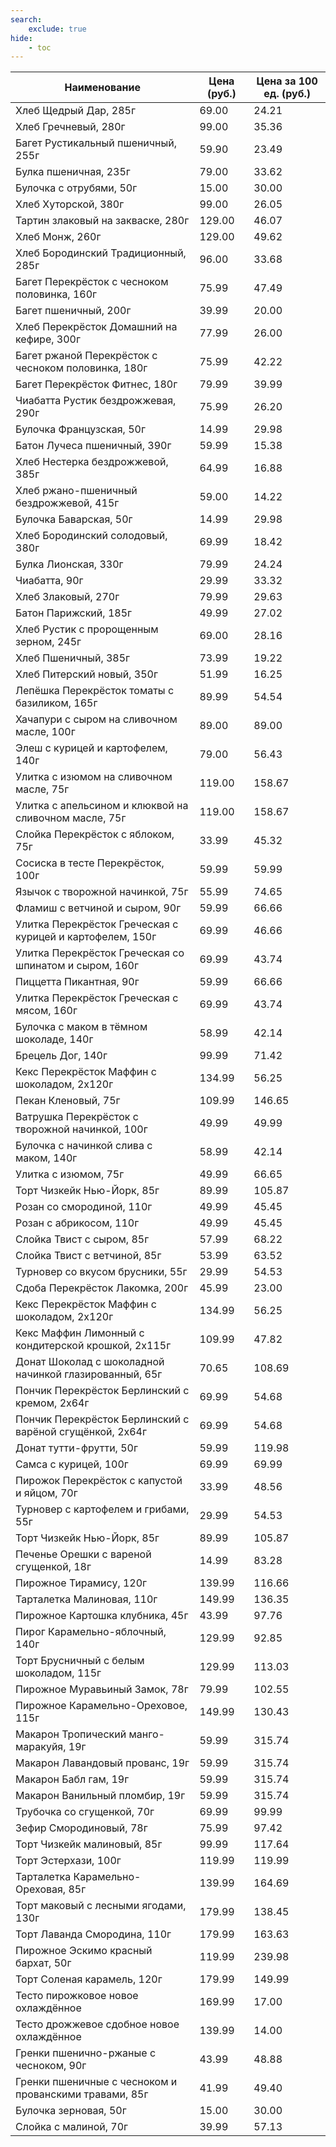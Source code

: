 ```yaml
---
search:
    exclude: true
hide:
    - toc
---
```


| Наименование | Цена (руб.) | Цена за 100 ед. (руб.) |
| -- | -- | -- |
| Хлеб Щедрый Дар, 285г | 69.00 | 24.21 |
| Хлеб Гречневый, 280г | 99.00 | 35.36 |
| Багет Рустикальный пшеничный, 255г | 59.90 | 23.49 |
| Булка пшеничная, 235г | 79.00 | 33.62 |
| Булочка с отрубями, 50г | 15.00 | 30.00 |
| Хлеб Хуторской, 380г | 99.00 | 26.05 |
| Тартин злаковый на закваске, 280г | 129.00 | 46.07 |
| Хлеб Монж, 260г | 129.00 | 49.62 |
| Хлеб Бородинский Традиционный, 285г | 96.00 | 33.68 |
| Багет Перекрёсток с чесноком половинка, 160г | 75.99 | 47.49 |
| Багет пшеничный, 200г | 39.99 | 20.00 |
| Хлеб Перекрёсток Домашний на кефире, 300г | 77.99 | 26.00 |
| Багет ржаной Перекрёсток с чесноком половинка, 180г | 75.99 | 42.22 |
| Багет Перекрёсток Фитнес, 180г | 79.99 | 39.99 |
| Чиабатта Рустик бездрожжевая, 290г | 75.99 | 26.20 |
| Булочка Французская, 50г | 14.99 | 29.98 |
| Батон Лучеса пшеничный, 390г | 59.99 | 15.38 |
| Хлеб Нестерка бездрожжевой, 385г | 64.99 | 16.88 |
| Хлеб ржано-пшеничный бездрожжевой, 415г | 59.00 | 14.22 |
| Булочка Баварская, 50г | 14.99 | 29.98 |
| Хлеб Бородинский солодовый, 380г | 69.99 | 18.42 |
| Булка Лионская, 330г | 79.99 | 24.24 |
| Чиабатта, 90г | 29.99 | 33.32 |
| Хлеб Злаковый, 270г | 79.99 | 29.63 |
| Батон Парижский, 185г | 49.99 | 27.02 |
| Хлеб Рустик с пророщенным зерном, 245г | 69.00 | 28.16 |
| Хлеб Пшеничный, 385г | 73.99 | 19.22 |
| Хлеб Питерский новый, 350г | 51.99 | 16.25 |
| Лепёшка Перекрёсток томаты с базиликом, 165г | 89.99 | 54.54 |
| Хачапури с сыром на сливочном масле, 100г | 89.00 | 89.00 |
| Элеш с курицей и картофелем, 140г | 79.00 | 56.43 |
| Улитка с изюмом на сливочном масле, 75г | 119.00 | 158.67 |
| Улитка с апельсином и клюквой на сливочном масле, 75г | 119.00 | 158.67 |
| Слойка Перекрёсток с яблоком, 75г | 33.99 | 45.32 |
| Сосиска в тесте Перекрёсток, 100г | 59.99 | 59.99 |
| Язычок с творожной начинкой, 75г | 55.99 | 74.65 |
| Фламиш с ветчиной и сыром, 90г | 59.99 | 66.66 |
| Улитка Перекрёсток Греческая с курицей и картофелем, 150г | 69.99 | 46.66 |
| Улитка Перекрёсток Греческая со шпинатом и сыром, 160г | 69.99 | 43.74 |
| Пиццетта Пикантная, 90г | 59.99 | 66.66 |
| Улитка Перекрёсток Греческая с мясом, 160г | 69.99 | 43.74 |
| Булочка с маком в тёмном шоколаде, 140г | 58.99 | 42.14 |
| Брецель Дог, 140г | 99.99 | 71.42 |
| Кекс Перекрёсток Маффин с шоколадом, 2х120г | 134.99 | 56.25 |
| Пекан Кленовый, 75г | 109.99 | 146.65 |
| Ватрушка Перекрёсток с творожной начинкой, 100г | 49.99 | 49.99 |
| Булочка с начинкой слива с маком, 140г | 58.99 | 42.14 |
| Улитка с изюмом, 75г | 49.99 | 66.65 |
| Торт Чизкейк Нью-Йорк, 85г | 89.99 | 105.87 |
| Розан со смородиной, 110г | 49.99 | 45.45 |
| Розан с абрикосом, 110г | 49.99 | 45.45 |
| Слойка Твист с сыром, 85г | 57.99 | 68.22 |
| Слойка Твист с ветчиной, 85г | 53.99 | 63.52 |
| Турновер со вкусом брусники, 55г | 29.99 | 54.53 |
| Сдоба Перекрёсток Лакомка, 200г | 45.99 | 23.00 |
| Кекс Перекрёсток Маффин с шоколадом, 2х120г | 134.99 | 56.25 |
| Кекс Маффин Лимонный с кондитерской крошкой, 2х115г | 109.99 | 47.82 |
| Донат Шоколад с шоколадной начинкой глазированный, 65г | 70.65 | 108.69 |
| Пончик Перекрёсток Берлинский с кремом, 2х64г | 69.99 | 54.68 |
| Пончик Перекрёсток Берлинский с варёной сгущёнкой, 2х64г | 69.99 | 54.68 |
| Донат тутти-фрутти, 50г | 59.99 | 119.98 |
| Самса с курицей, 100г | 69.99 | 69.99 |
| Пирожок Перекрёсток с капустой и яйцом, 70г | 33.99 | 48.56 |
| Турновер с картофелем и грибами, 55г | 29.99 | 54.53 |
| Торт Чизкейк Нью-Йорк, 85г | 89.99 | 105.87 |
| Печенье Орешки с вареной сгущенкой, 18г | 14.99 | 83.28 |
| Пирожное Тирамису, 120г | 139.99 | 116.66 |
| Тарталетка Малиновая, 110г | 149.99 | 136.35 |
| Пирожное Картошка клубника, 45г | 43.99 | 97.76 |
| Пирог Карамельно-яблочный, 140г | 129.99 | 92.85 |
| Торт Брусничный с белым шоколадом, 115г | 129.99 | 113.03 |
| Пирожное Муравьиный Замок, 78г | 79.99 | 102.55 |
| Пирожное Карамельно-Ореховое, 115г | 149.99 | 130.43 |
| Макарон Тропический манго-маракуйя, 19г | 59.99 | 315.74 |
| Макарон Лавандовый прованс, 19г | 59.99 | 315.74 |
| Макарон Бабл гам, 19г | 59.99 | 315.74 |
| Макарон Ванильный пломбир, 19г | 59.99 | 315.74 |
| Трубочка со сгущенкой, 70г | 69.99 | 99.99 |
| Зефир Смородиновый, 78г | 75.99 | 97.42 |
| Торт Чизкейк малиновый, 85г | 99.99 | 117.64 |
| Торт Эстерхази, 100г | 119.99 | 119.99 |
| Тарталетка Карамельно-Ореховая, 85г | 139.99 | 164.69 |
| Торт маковый с лесными ягодами, 130г | 179.99 | 138.45 |
| Торт Лаванда Смородина, 110г | 179.99 | 163.63 |
| Пирожное Эскимо красный бархат, 50г | 119.99 | 239.98 |
| Торт Соленая карамель, 120г | 179.99 | 149.99 |
| Тесто пирожковое новое охлаждённое | 169.99 | 17.00 |
| Тесто дрожжевое сдобное новое охлаждённое | 139.99 | 14.00 |
| Гренки пшенично-ржаные с чесноком, 90г | 43.99 | 48.88 |
| Гренки пшеничные с чесноком и прованскими травами, 85г | 41.99 | 49.40 |
| Булочка зерновая, 50г | 15.00 | 30.00 |
| Слойка с малиной, 70г | 39.99 | 57.13 |
